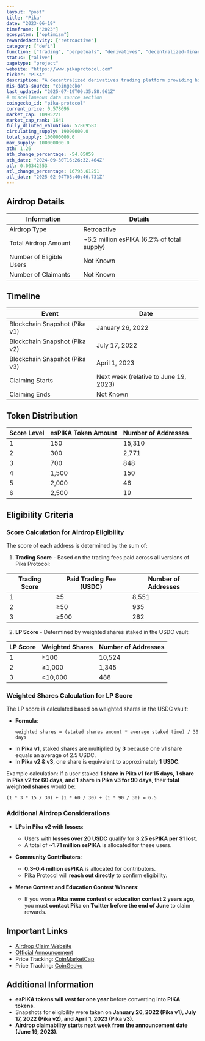 ```yaml
---
layout: "post"
title: "Pika"
date: "2023-06-19"
timeframe: ["2023"]
ecosystem: ["optimism"]
rewardedActivity: ["retroactive"]
category: ["defi"]
function: ["trading", "perpetuals", "derivatives", "decentralized-finance"]
status: ["alive"]
pagetype: "project"
website: "https://www.pikaprotocol.com"
ticker: "PIKA"
description: "A decentralized derivatives trading platform providing high-leverage trading with deep liquidity and efficiency."
mis-data-source: "coingecko"
last_updated: "2025-07-19T00:35:58.961Z"
# miscellaneous data source section
coingecko_id: "pika-protocol"
current_price: 0.578696
market_cap: 10995221
market_cap_rank: 1641
fully_diluted_valuation: 57869583
circulating_supply: 19000000.0
total_supply: 100000000.0
max_supply: 100000000.0
ath: 1.26
ath_change_percentage: -54.05059
ath_date: "2024-09-30T16:26:32.464Z"
atl: 0.00342553
atl_change_percentage: 16793.61251
atl_date: "2025-02-04T08:40:46.731Z"
---
```


## Airdrop Details

| Information              | Details                                    |
| ------------------------ | ------------------------------------------ |
| Airdrop Type             | Retroactive                                |
| Total Airdrop Amount     | ~6.2 million esPIKA (6.2% of total supply) |
| Number of Eligible Users | Not Known                                  |
| Number of Claimants      | Not Known                                  |

## Timeline

| Event                         | Date                                  |
| ----------------------------- | ------------------------------------- |
| Blockchain Snapshot (Pika v1) | January 26, 2022                      |
| Blockchain Snapshot (Pika v2) | July 17, 2022                         |
| Blockchain Snapshot (Pika v3) | April 1, 2023                         |
| Claiming Starts               | Next week (relative to June 19, 2023) |
| Claiming Ends                 | Not Known                             |

## Token Distribution

| Score Level | esPIKA Token Amount | Number of Addresses |
| ----------- | ------------------- | ------------------- |
| 1           | 150                 | 15,310              |
| 2           | 300                 | 2,771               |
| 3           | 700                 | 848                 |
| 4           | 1,500               | 150                 |
| 5           | 2,000               | 46                  |
| 6           | 2,500               | 19                  |

## Eligibility Criteria

### **Score Calculation for Airdrop Eligibility**

The score of each address is determined by the sum of:

1. **Trading Score** - Based on the trading fees paid across all versions of Pika Protocol:

| Trading Score | Paid Trading Fee (USDC) | Number of Addresses |
| ------------- | ----------------------- | ------------------- |
| 1             | ≥5                      | 8,551               |
| 2             | ≥50                     | 935                 |
| 3             | ≥500                    | 262                 |

2. **LP Score** - Determined by weighted shares staked in the USDC vault:

| LP Score | Weighted Shares | Number of Addresses |
| -------- | --------------- | ------------------- |
| 1        | ≥100            | 10,524              |
| 2        | ≥1,000          | 1,345               |
| 3        | ≥10,000         | 488                 |

### **Weighted Shares Calculation for LP Score**

The LP score is calculated based on weighted shares in the USDC vault:

- **Formula**:
  ```
  weighted shares = (staked shares amount * average staked time) / 30 days
  ```
- In **Pika v1**, staked shares are multiplied by **3** because one v1 share equals an average of 2.5 USDC.
- In **Pika v2 & v3**, one share is equivalent to approximately **1 USDC**.

Example calculation:
If a user staked **1 share in Pika v1 for 15 days, 1 share in Pika v2 for 60 days, and 1 share in Pika v3 for 90 days**, their **total weighted shares** would be:

```
(1 * 3 * 15 / 30) + (1 * 60 / 30) + (1 * 90 / 30) = 6.5
```

### **Additional Airdrop Considerations**

- **LPs in Pika v2 with losses**:

  - Users with **losses over 20 USDC** qualify for **3.25 esPIKA per $1 lost**.
  - A total of **~1.71 million esPIKA** is allocated for these users.

- **Community Contributors**:

  - **0.3–0.4 million esPIKA** is allocated for contributors.
  - Pika Protocol will **reach out directly** to confirm eligibility.

- **Meme Contest and Education Contest Winners**:
  - If you won a **Pika meme contest or education contest 2 years ago**, you must **contact Pika on Twitter before the end of June** to claim rewards.

## Important Links

- [Airdrop Claim Website](https://www.pikaprotocol.com/#/airdrop)
- [Official Announcement](https://pikaprotocol.medium.com/pika-retroactive-airdrop-a986655fa27f)
- Price Tracking: [CoinMarketCap](https://coinmarketcap.com/currencies/pika-protocol)
- Price Tracking: [CoinGecko](https://www.coingecko.com/en/coins/pika-protocol)

## Additional Information

- **esPIKA tokens will vest for one year** before converting into **PIKA tokens**.
- Snapshots for eligibility were taken on **January 26, 2022 (Pika v1), July 17, 2022 (Pika v2), and April 1, 2023 (Pika v3)**.
- **Airdrop claimability starts next week from the announcement date (June 19, 2023).**